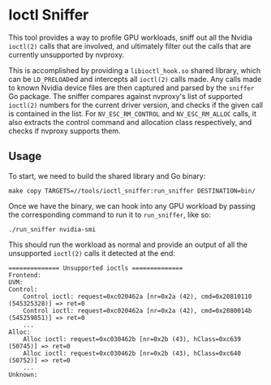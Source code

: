 # Ioctl Sniffer

This tool provides a way to profile GPU workloads, sniff out all the Nvidia
`ioctl(2)` calls that are involved, and ultimately filter out the calls that are
currently unsupported by nvproxy.

This is accomplished by providing a `libioctl_hook.so` shared library, which can
be `LD_PRELOAD`ed and intercepts all `ioctl(2)` calls made. Any calls made to
known Nvidia device files are then captured and parsed by the `sniffer` Go
package. The sniffer compares against nvproxy's list of supported `ioctl(2)`
numbers for the current driver version, and checks if the given call is
contained in the list. For `NV_ESC_RM_CONTROL` and `NV_ESC_RM_ALLOC` calls, it
also extracts the control command and allocation class respectively, and checks
if nvproxy supports them.

## Usage

To start, we need to build the shared library and Go binary:

```
make copy TARGETS=//tools/ioctl_sniffer:run_sniffer DESTINATION=bin/
```

Once we have the binary, we can hook into any GPU workload by passing the
corresponding command to run it to `run_sniffer`, like so:

```
./run_sniffer nvidia-smi
```

This should run the workload as normal and provide an output of all the
unsupported `ioctl(2)` calls it detected at the end:

```
============== Unsupported ioctls ==============
Frontend:
UVM:
Control:
    Control ioctl: request=0xc020462a [nr=0x2a (42), cmd=0x20810110 (545325328)] => ret=0
    Control ioctl: request=0xc020462a [nr=0x2a (42), cmd=0x2080014b (545259851)] => ret=0
    ...
Alloc:
    Alloc ioctl: request=0xc030462b [nr=0x2b (43), hClass=0xc639 (50745)] => ret=0
    Alloc ioctl: request=0xc030462b [nr=0x2b (43), hClass=0xc640 (50752)] => ret=0
    ...
Unknown:
```
